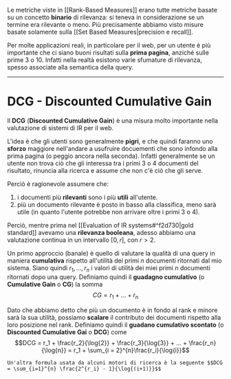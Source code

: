 Le metriche viste in [[Rank-Based Measures]] erano tutte metriche basate su un concetto **binario** di rilevanza: si teneva in considerazione se un termine era rilevante o meno.
Più precisamente abbiamo visto misure basate solamente sulla [[Set Based Measures|precision e recall]].

Per molte applicazioni reali, in particolare per il web, per un utente è più importante che ci siano buoni risultati sulla **prima pagina**, anziché sulle prime 3 o 10.
Infatti nella realtà esistono varie sfumature di rilevanza, spesso associate alla semantica della query.

-----
# DCG - Discounted Cumulative Gain
Il **DCG** (**Discounted Cumulative Gain**) è una misura molto importante nella valutazione di sistemi di IR per il web.

L'idea è che gli utenti sono generalmente **pigri**, e che quindi faranno uno **sforzo** maggiore nell'andare a usufruire docuementi che sono infondo alla prima pagina (o peggio ancora nella seconda).
Infatti generalmente se un utente non trova ciò che gli interessa tra i primi 3 o 4 documenti del risultato, rinuncia alla ricerca e assume che non c'è ciò che gli serve.

Perciò è ragionevole assumere che:
1. i documenti più **rilevanti** sono i più **utili** all'utente.
2. più un documento rilevante è posto in basso alla classifica, meno sarà utile (in quanto l'utente potrebbe non arrivare oltre i primi 3 o 4).

Perciò, mentre prima nel [[Evaluation of IR systems#^f2d730|gold standard]] avevamo una **rilevanza booleana**, adesso abbiamo una valutazione continua in un intervallo $\left[ 0, r \right]$, con $r > 2$.

Un primo approccio (banale) è quello di valutare la qualità di una query in maniera **cumulativa** rispetto all'utilità dei primi $n$ documenti ritornati dal mio sistema.
Siano quindi $r_1, ..., r_n$ i valori di utilità dei miei primi $n$ documenti ritornati dopo una query.
Definiamo quindi il **guadagno cumulativo** (o **Cumulative Gain** o **CG**) la somma $$CG = r_1 + ... +r_n$$

Dato che abbiamo detto che più un documento è in fondo al rank e minore sarà la sua utilità, possiamo **scalare** il contributo dei documenti rispetto alla loro posizione nel rank.
Definiamo quindi il **guadano cumulativo scontato** (o **Discounted Cumulative Gai** o **DCG**) come $$DCG = r_1 + \frac{r_2}{\log{2}} + \frac{r_3}{\log{3}} + ... + \frac{r_n}{\log{n}} = r_1 + \sum_{i = 2}^{n}\frac{r_i}{\log{i}}$$

```ad-info
Un'altra formula usata da alcuni motori di ricerca è la seguente $$DCG = \sum_{i=1}^{n} \frac{2^{r_i} - 1}{\log{(i+1)}}$$
```
